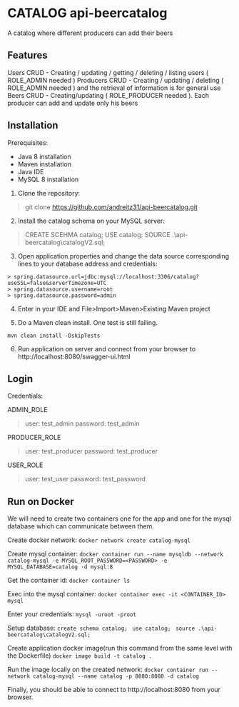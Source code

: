 # CATALOG api-beercatalog
A catalog where different producers can add their beers


## Features 

 Users CRUD - Creating / updating / getting / deleting / listing users ( ROLE_ADMIN needed )
 Producers CRUD - Creating / updating / deleting ( ROLE_ADMIN needed ) and the retrieval of information is for general use 
 Beers CRUD - Creating/updating ( ROLE_PRODUCER needed ). Each producer can add and update only his beers 
 
## Installation 

Prerequisites:
- Java 8 installation
- Maven installation
- Java IDE 
- MySQL 8 installation

1) Clone the repository:

>  git clone https://github.com/andreitz31/api-beercatalog.git

2) Install the catalog schema on your MySQL server:

> CREATE SCEHMA catalog;
> USE catalog;
> SOURCE .\api-beercatalog\catalogV2.sql;

3) Open application.properties and change the data source corresponding lines to your database address and credentials:
```
> spring.datasource.url=jdbc:mysql://localhost:3306/catalog?useSSL=false&serverTimezone=UTC
> spring.datasource.username=root
> spring.datasource.password=admin
 ```
 
4) Enter in your IDE and File>Import>Maven>Existing Maven project

5) Do a Maven clean install. One test is still failing. 

```
mvn clean install -DskipTests

```
6) Run application on server and connect from your browser to http://localhost:8080/swagger-ui.html

## Login 

Credentials:

ADMIN_ROLE
>user: test_admin
>password: test_admin

PRODUCER_ROLE
>user: test_producer
>password: test_producer

USER_ROLE

>user: test_user
>password: test_password


## Run on Docker 

We will need to create two containers one for the app and one for the mysql database which can communicate between them.

Create docker network:
```docker network create catalog-mysql```

Create mysql container:
```docker container run --name mysqldb --network catalog-mysql -e MYSQL_ROOT_PASSWORD=<PASSWORD> -e MYSQL_DATABASE=catalog -d mysql:8```

Get the container id:
```docker container ls```

Exec into the mysql container:
```docker container exec -it <CONTAINER_ID> mysql```

Enter your credentials:
```mysql -uroot -proot```

Setup database:
```create schema catalog;```
``` use catalog;```
``` source .\api-beercatalog\catalogV2.sql;```

Create application docker image(run this command from the same level with the Dockerfile)
```docker image build -t catalog .```

Run the image locally on the created network:
```docker container run --network catalog-mysql --name catalog -p 8080:8080 -d catalog```

Finally, you should be able to connect to http://localhost:8080 from your browser.


